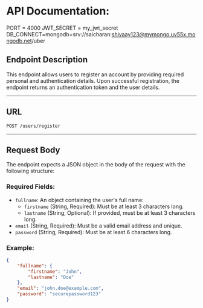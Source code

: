 # API Documentation: 
PORT = 4000
JWT_SECRET = my_jwt_secret
DB_CONNECT=mongodb+srv://saicharan:shivaay123@mymongo.uv55x.mongodb.net/uber

## Endpoint Description
This endpoint allows users to register an account by providing required personal and authentication details. Upon successful registration, the endpoint returns an authentication token and the user details.

---

## URL
`POST /users/register`

---

## Request Body
The endpoint expects a JSON object in the body of the request with the following structure:

### Required Fields:
- `fullname`: An object containing the user's full name:
  - `firstname` (String, Required): Must be at least 3 characters long.
  - `lastname` (String, Optional): If provided, must be at least 3 characters long.
- `email` (String, Required): Must be a valid email address and unique.
- `password` (String, Required): Must be at least 6 characters long.

### Example:
```json
{
    "fullname": {
        "firstname": "John",
        "lastname": "Doe"
    },
    "email": "john.doe@example.com",
    "password": "securepassword123"
}
